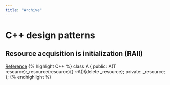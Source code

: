 ```yaml
---
title: "Archive"
---
```

# C++ design patterns
## Resource acquisition is initialization (RAII)
[Reference](https://www.tomdalling.com/blog/software-design/resource-acquisition-is-initialisation-raii-explained/)
{% highlight C++ %}
class A {
public:
    A(T resource):_resource(resource){}
    ~A(){delete _resource};
private:
    _resource;
};
{% endhighlight %}

